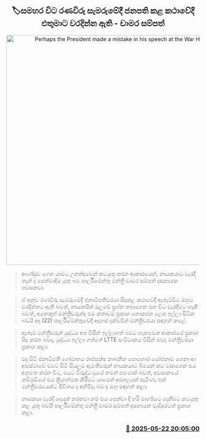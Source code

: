 <p align='center'><b><h2 align='center' title='Perhaps the President made a mistake in his speech at the War Heroes' Day commemoration - Chamara Sampath'>🏷සමහර විට රණවිරු සැමරුමේදී ජනපති කළ කථාවේදී එතුමාට වරදින්න ඇති - චාමර සම්පත්</h2></b></p>
<p align='center'><img src='https://helakuru.sgp1.cdn.digitaloceanspaces.com/esana/images/lib/chamara-sampath-dasanayake-parliment-tt.jpg' width='600' alt='Perhaps the President made a mistake in his speech at the War Heroes' Day commemoration - Chamara Sampath'></p>

> ආණ්ඩුව ගෙන යාමට උනන්දුවෙන් කටයුතු කරන ආකාරයෙන්, නායකයාට වැරදි තැන් ද පෙන්වාදිය යුතු බව පාර්ලිමේන්තු මන්ත්‍රී චාමර සම්පත් දසනායක පවසනවා.

> ඒ අනුව රණවිරු සැමරුමේදී ජනාධිපතිවරයා සිදුකළ කථාවේදී ඇතැම්විට ඔහුට වරදින්නට ඇති බවත්, නායකයින් ඔලුවේ ප්‍රශ්න තබාගෙන එන විට වැරදීමට හැකි බවත්, අනෙකුත් මන්ත්‍රීවරුන්ද එම කතාවම ප්‍රකාශ නොකරන ලෙස ඉල්ලා සිටින බවයි අද (22) පාර්ලිමේන්තුවේදී අදහස් දක්වමින් මන්ත්‍රීවරයා සඳහන් කළේ.

> ඇතැම් මන්ත්‍රීවරුන් යුද්ධය අප විසින් ඉල්ලාගත් බවට හැ‍ඟවෙන ආකාරයේ ප්‍රකාශ සිදු කරන බවද, යුද්ධය ඉල්ලා ගත්තේ LTTE සංවිධානය විසින් බවද මන්ත්‍රීවරයා ප්‍රකාශ කළා.

> එදා සිටි ජනාධිපති ගෝඨාභය රාජපක්ෂ කාබනික පොහොර යෝජනාව ගෙනා ආ අවස්ථාවේ වටේ සිටි සියලුම ඇමතිවරුන් නායකයාට බියෙන් කට වසාගෙන එය අනුමත කරන විට, එයට විරුද්ධ වූ‍යේ තමන් පමණක් බවත්, අවසානයේ කඩිමුඩියේ එය ක්‍රියාත්මක කිරීමට යාමෙන් අරගලයක් පැමිණ, එක් මන්ත්‍රීවරයෙක්ට ජීවිතය ද අහිමිවූ බව ද ඔහු සඳහන් කළා.

> නායකයා වැරදි දෙයක් කරනවා නම් එය පෙන්වා දී හරි මාර්ගයට ගැනීමට කටයුතු කළ යුතු බවයි පාර්ලිමේන්තු මන්ත්‍රී චාමර සම්පත් දසනායක වැඩිදුරටත් ප්‍රකාශ කළා.



<h3 align='right'><a href='https://www.helakuru.lk/esana/p/110348/'>📅 2025-05-22 20:05:00</a></h3>
